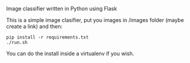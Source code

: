Image classifier written in Python using Flask

This is a simple image clasifier, put you images in /images folder (maybe create a link) and then:

    pip install -r requirements.txt
    ./run.sh
    
You can do the install inside a virtualenv if you wish.


